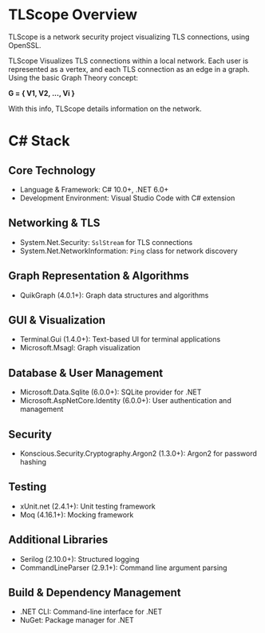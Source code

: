 # TLScope Overview

TLScope is a network security project visualizing TLS connections, using OpenSSL.

TLScope Visualizes TLS connections within a local network. Each user is represented as a vertex, and each TLS connection as an edge in a graph. Using the basic Graph Theory concept:

**G = { V1, V2, ..., Vi }**

With this info, TLScope details information on the network.

# C# Stack

## Core Technology
- Language & Framework: C# 10.0+, .NET 6.0+
- Development Environment: Visual Studio Code with C# extension

## Networking & TLS
- System.Net.Security: `SslStream` for TLS connections
- System.Net.NetworkInformation: `Ping` class for network discovery

## Graph Representation & Algorithms
- QuikGraph (4.0.1+): Graph data structures and algorithms

## GUI & Visualization
- Terminal.Gui (1.4.0+): Text-based UI for terminal applications
- Microsoft.Msagl: Graph visualization

## Database & User Management
- Microsoft.Data.Sqlite (6.0.0+): SQLite provider for .NET
- Microsoft.AspNetCore.Identity (6.0.0+): User authentication and management

## Security
- Konscious.Security.Cryptography.Argon2 (1.3.0+): Argon2 for password hashing

## Testing
- xUnit.net (2.4.1+): Unit testing framework
- Moq (4.16.1+): Mocking framework

## Additional Libraries
- Serilog (2.10.0+): Structured logging
- CommandLineParser (2.9.1+): Command line argument parsing

## Build & Dependency Management
- .NET CLI: Command-line interface for .NET
- NuGet: Package manager for .NET